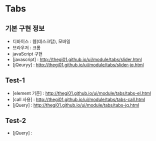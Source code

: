 # Tabs

## 기본 구현 정보

- 디바이스 : 웹(데스크탑), 모바일
- 브라우저 : 크롬
- javaScript 구현
- [javascript] : http://thegi01.github.io/ui/module/tabs/slider.html
- [jQeuryy] : http://thegi01.github.io/ui/module/tabs/slider-jq.html


## Test-1
- [element 기준] : http://thegi01.github.io/ui/module/tabs/tabs-el.html
- [call 사용] : http://thegi01.github.io/ui/module/tabs/tabs-call.html
- [jQuery] : http://thegi01.github.io/ui/module/tabs/tabs-jq.html

## Test-2
- [jQuery] :
